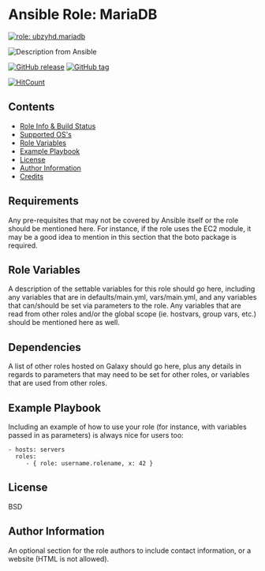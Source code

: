 Ansible Role: MariaDB
=========

[![role: ubzyhd.mariadb](https://img.shields.io/ansible/role/42671?color=blueviolet&logo=ansible&style=flat-square)](https://galaxy.ansible.com/ubzyhd/mariadb)

![Description from Ansible](https://img.shields.io/badge/dynamic/json?label=Description&style=flat-square&query=description&url=https%3A%2F%2Fgalaxy.ansible.com%2Fapi%2Fv1%2Fcontent%2F42671%2F)

[![GitHub release](https://img.shields.io/github/release/ubzyhd/ansible-role-mariadb)](https://GitHub.com/ubzyhd/ansible-role-mariadb/releases/) [![GitHub tag](https://img.shields.io/github/tag/ubzyhd/ansible-role-mariadb)](https://GitHub.com/ubzyhd/ansible-role-mariadb/tags/)

[![HitCount](http://hits.dwyl.io/ubzyhd/ansible-role-mariadb.svg)](http://hits.dwyl.io/ubzyhd/ansible-role-mariadb)

## Contents

- [Role Info & Build Status](#role-info--build-status)
- [Supported OS's](#supported-oss)
- [Role Variables](#role-variables)
- [Example Playbook](#example-playbook)
- [License](#license)
- [Author Information](#author-information)
- [Credits](#credits)

Requirements
------------

Any pre-requisites that may not be covered by Ansible itself or the role should be mentioned here. For instance, if the role uses the EC2 module, it may be a good idea to mention in this section that the boto package is required.

Role Variables
--------------

A description of the settable variables for this role should go here, including any variables that are in defaults/main.yml, vars/main.yml, and any variables that can/should be set via parameters to the role. Any variables that are read from other roles and/or the global scope (ie. hostvars, group vars, etc.) should be mentioned here as well.

Dependencies
------------

A list of other roles hosted on Galaxy should go here, plus any details in regards to parameters that may need to be set for other roles, or variables that are used from other roles.

Example Playbook
----------------

Including an example of how to use your role (for instance, with variables passed in as parameters) is always nice for users too:

    - hosts: servers
      roles:
         - { role: username.rolename, x: 42 }

License
-------

BSD

Author Information
------------------

An optional section for the role authors to include contact information, or a website (HTML is not allowed).
